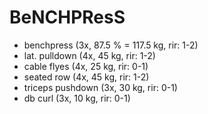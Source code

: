 # BeNCHPResS
* benchpress (3x, 87.5 % = 117.5 kg, rir: 1-2)
* lat. pulldown (4x, 45 kg, rir: 1-2)
* cable flyes (4x, 25 kg, rir: 0-1)
* seated row (4x, 45 kg, rir: 1-2)
* triceps pushdown (3x, 30 kg, rir: 0-1)
* db curl (3x, 10 kg, rir: 0-1)
